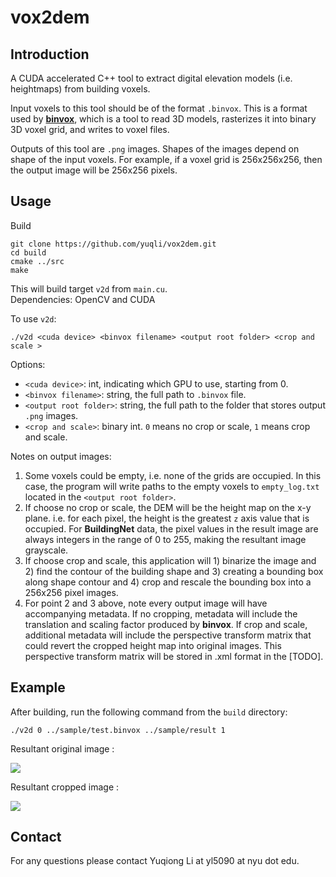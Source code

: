 # vox2dem

## Introduction
A CUDA accelerated C++ tool to extract digital elevation models (i.e. heightmaps) from building voxels.

Input voxels to this tool should be of the format `.binvox`. This is a format used by [**binvox**](http://www.patrickmin.com/binvox/), which is a tool to read 3D models, rasterizes it into binary 3D voxel grid, and writes to voxel files.

Outputs of this tool are `.png` images. Shapes of the images depend on shape of the input voxels. For example, if a voxel grid is 256x256x256, then the output image will be 256x256 pixels.


## Usage

Build
```
git clone https://github.com/yuqli/vox2dem.git
cd build
cmake ../src
make
```
This will build target `v2d` from `main.cu`.  
Dependencies: OpenCV and CUDA

To use `v2d`:

`./v2d <cuda device> <binvox filename> <output root folder> <crop and scale >`

Options:
- `<cuda device>`: int, indicating which GPU to use, starting from 0.
- `<binvox filename>`: string, the full path to `.binvox` file.
- `<output root folder>`: string, the full path to the folder that stores output `.png` images.
- `<crop and scale>`: binary int. `0` means no crop or scale, `1` means crop and scale.   

Notes on output images:
1. Some voxels could be empty, i.e. none of the grids are occupied. In this case, the program will write paths to the empty voxels to `empty_log.txt` located in the `<output root folder>`.  
2. If choose no crop or scale, the DEM will be the height map on the x-y plane. i.e. for each pixel, the height is the greatest `z` axis value that is occupied. For __BuildingNet__ data, the pixel values in the result image are always integers in the range of 0 to 255, making the resultant image grayscale.
3. If choose crop and scale, this application will 1) binarize the image and 2) find the contour of the building shape and 3) creating a bounding box along shape contour and 4) crop and rescale the bounding box into a 256x256 pixel images.
4. For point 2 and 3 above, note every output image will have accompanying metadata. If no cropping, metadata will include the translation and scaling factor produced by **binvox**. If crop and scale, additional metadata will include the perspective transform matrix that could revert the cropped height map into original images. This perspective transform matrix will be stored in .xml format in the [TODO].


## Example
After building, run the following command from the `build` directory:

`./v2d 0 ../sample/test.binvox ../sample/result 1`

Resultant original image :

![](https://github.com/yuqli/vox2dem/blob/master/sample/result/output_original/test.png)

Resultant cropped image :

![](https://github.com/yuqli/vox2dem/blob/master/sample/result/output_cropped/test.jpg)

## Contact
For any questions please contact Yuqiong Li at yl5090 at nyu dot edu.
